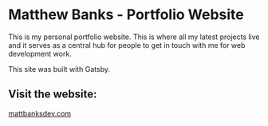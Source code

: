 # Matthew Banks - Portfolio Website

This is my personal portfolio website. This is where all my latest projects live and it serves as a central hub for people to get in touch with me for web development work.

This site was built with Gatsby.

## Visit the website:

[mattbanksdev.com](https://mattbanksdev.com/)
